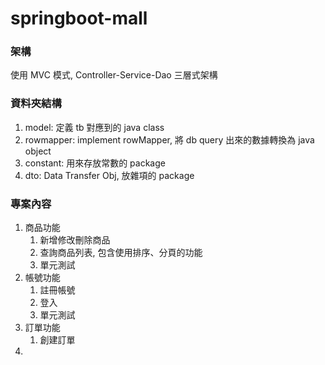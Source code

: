 # springboot-mall

### 架構

使用 MVC 模式, Controller-Service-Dao 三層式架構

### 資料夾結構

1. model: 定義 tb 對應到的 java class
2. rowmapper: implement rowMapper, 將 db query 出來的數據轉換為 java object
3. constant: 用來存放常數的 package
4. dto: Data Transfer Obj, 放雜項的 package

### 專案內容

1. 商品功能
   1. 新增修改刪除商品
   2. 查詢商品列表, 包含使用排序、分頁的功能
   3. 單元測試
2. 帳號功能
   1. 註冊帳號
   2. 登入
   3. 單元測試
3. 訂單功能
   1. 創建訂單
4.

